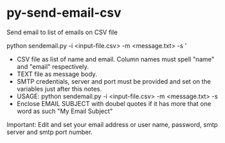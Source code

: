 # py-send-email-csv
Send email to list of emails on CSV file

python sendemail.py -i <input-file.csv> -m <message.txt> -s <subject>'


- CSV file as list of name and email. Column names must spell "name" and "email" respectively.
- TEXT file as message body.
- SMTP credentials, server and port must be provided and set on the variables just after this notes.
- USAGE: python sendemail.py -i <input-file.csv> -m <message.txt> -s <subject>
- Enclose EMAIL SUBJECT with doubel quotes if it has more that one word as such "My Email Subject"

Important: 
Edit and set your email address or user name, password, smtp server and smtp port number.


